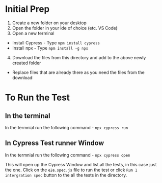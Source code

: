 # Initial Prep
1. Create a new folder on your desktop
2. Open the folder in your ide of choice (etc. VS Code)
3. Open a new terminal
  - Install Cypress - Type `npm install cypress`
  - Install npx - Type `npm install -g npx`
4. Download the files from this directory and add to the above newly created folder
  - Replace files that are already there as you need the files from the download

# To Run the Test
## In the terminal
In the termnial run the following command - `npx cypress run`

## In Cypress Test runner Window
In the termnial run the following command - `npx cypress open`

This will open up the Cypress Window and list all the tests, in this case just the one.
Click on the `e2e.spec.js` file to run the test or click `Run 1 intergration spec` button to the all the tests in the directory.

